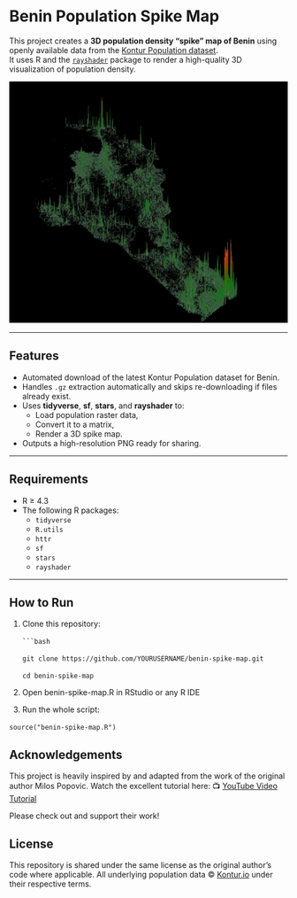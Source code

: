 # Benin Population Spike Map

This project creates a **3D population density “spike” map of Benin** using openly available data from the [Kontur Population dataset](https://data.humdata.org/dataset/kontur-population-dataset).\
It uses R and the [`rayshader`](https://www.rayshader.com/) package to render a high-quality 3D visualization of population density.

![Example output](benin-population-spike-map.jpg)

------------------------------------------------------------------------

## Features

-   Automated download of the latest Kontur Population dataset for Benin.
-   Handles `.gz` extraction automatically and skips re-downloading if files already exist.
-   Uses **tidyverse**, **sf**, **stars**, and **rayshader** to:
    -   Load population raster data,
    -   Convert it to a matrix,
    -   Render a 3D spike map.
-   Outputs a high-resolution PNG ready for sharing.

------------------------------------------------------------------------

## Requirements

-   R ≥ 4.3
-   The following R packages:
    -   `tidyverse`
    -   `R.utils`
    -   `httr`
    -   `sf`
    -   `stars`
    -   `rayshader`

------------------------------------------------------------------------

## How to Run

1.  Clone this repository:

    ```` ```bash ````

    `git clone https://github.com/YOURUSERNAME/benin-spike-map.git`

    `cd benin-spike-map`

2.  Open benin-spike-map.R in RStudio or any R IDE

3.  Run the whole script:

`source("benin-spike-map.R")`

## Acknowledgements

This project is heavily inspired by and adapted from the work of the original author Milos Popovic. Watch the excellent tutorial here: 📺 [YouTube Video Tutorial](https://youtu.be/qTDf5VVnjMM?si=ka6BLRAHzuQi7dEc)

Please check out and support their work!

## License

This repository is shared under the same license as the original author’s code where applicable. All underlying population data © [Kontur.io](https://www.kontur.io/) under their respective terms.
